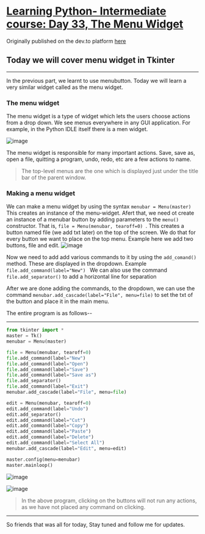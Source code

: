 # [Learning Python- Intermediate course: Day 33, The Menu Widget](https://dev.to/aatmaj/learning-python-intermediate-course-day-33-the-menu-widget-5g5l)

Originally published on the dev.to platform [here](https://dev.to/aatmaj/learning-python-intermediate-course-day-33-the-menu-widget-5g5l)

## Today we will cover menu widget in Tkinter

---

In the previous part, we learnt to use menubutton. Today we will learn a very similar widget called as the menu widget.

### The menu widget

The menu widget is a type of widget which lets the users choose actions from a drop down. We see menus everywhere in any GUI application. For example, in the Python IDLE itself there is a men widget.

![image](https://dev-to-uploads.s3.amazonaws.com/uploads/articles/62253dleme6v337z8zzu.png)

The menu widget is responsible for many important actions. Save, save as, open a file, quitting a program, undo, redo, etc are a few actions to name.

> The top-level menus are the one which is displayed just under the title bar of the parent window.

### Making a menu widget

We can make a menu widget by using the syntax `menubar = Menu(master)`
This creates an instance of the menu-widget. Afert that, we need ot create an instance of a menubar button by adding parameters to the `menu()` constructor. That is, `file = Menu(menubar, tearoff=0) `. This creates a button named file (we add txt later) on the top of the screen. We do that for every button we want to place on the top menu. Example here we add two buttons, file and edit.
![image](https://dev-to-uploads.s3.amazonaws.com/uploads/articles/qqd3j6cafxrg3f0kc4nb.png)

Now we need to add add various commands to it by using the `add_comand()` method. These are displayed in the dropdown. Example `file.add_command(label="New") ` We can also use the command `file.add_separator()` to add a horizontal line for separation

After we are done adding the commands, to the dropdown, we can use the command `menubar.add_cascade(label="File", menu=file)` to set the txt of the button and place it in the main menu.

The entire program is as follows--

---

```python
from tkinter import *
master = Tk()
menubar = Menu(master)

file = Menu(menubar, tearoff=0)
file.add_command(label="New")
file.add_command(label="Open")
file.add_command(label="Save")
file.add_command(label="Save as")
file.add_separator()
file.add_command(label="Exit")
menubar.add_cascade(label="File", menu=file)

edit = Menu(menubar, tearoff=0)
edit.add_command(label="Undo")
edit.add_separator()
edit.add_command(label="Cut")
edit.add_command(label="Copy")
edit.add_command(label="Paste")
edit.add_command(label="Delete")
edit.add_command(label="Select All")
menubar.add_cascade(label="Edit", menu=edit)

master.config(menu=menubar)
master.mainloop()

```

![image](https://dev-to-uploads.s3.amazonaws.com/uploads/articles/msoyhg8z1r50uqlzy0hd.png)

![image](https://dev-to-uploads.s3.amazonaws.com/uploads/articles/eb6lx9osbe6csxks5izm.png)

> In the above program, clicking on the buttons will not run any actions, as we have not placed any command on clicking.

---

So friends that was all for today, Stay tuned and follow me for updates.
